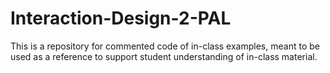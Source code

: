 # Interaction-Design-2-PAL
 This is a repository for commented code of in-class examples, meant to be used as a reference to support student understanding of in-class material.
